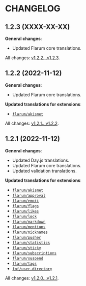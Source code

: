 CHANGELOG
=========


1.2.3 (XXXX-XX-XX)
------------------

**General changes**:

* Updated Flarum core translations.


All changes: [v1.2.2...v1.2.3](https://github.com/flarum-lang/romanian/compare/v1.2.2...v1.2.3).


1.2.2 (2022-11-12)
------------------

**General changes**:

* Updated Flarum core translations.


**Updated translations for extensions**:

* [`flarum/akismet`](https://github.com/flarum/akismet)


All changes: [v1.2.1...v1.2.2](https://github.com/flarum-lang/romanian/compare/v1.2.1...v1.2.2).


1.2.1 (2022-11-12)
------------------

**General changes**:

* Updated Day.js translations.
* Updated Flarum core translations.
* Updated validation translations.


**Updated translations for extensions**:

* [`flarum/akismet`](https://github.com/flarum/akismet)
* [`flarum/approval`](https://github.com/flarum/approval)
* [`flarum/emoji`](https://github.com/flarum/emoji)
* [`flarum/flags`](https://github.com/flarum/flags)
* [`flarum/likes`](https://github.com/flarum/likes)
* [`flarum/lock`](https://github.com/flarum/lock)
* [`flarum/markdown`](https://github.com/flarum/markdown)
* [`flarum/mentions`](https://github.com/flarum/mentions)
* [`flarum/nicknames`](https://github.com/flarum/nicknames)
* [`flarum/pusher`](https://github.com/flarum/pusher)
* [`flarum/statistics`](https://github.com/flarum/statistics)
* [`flarum/sticky`](https://github.com/flarum/sticky)
* [`flarum/subscriptions`](https://github.com/flarum/subscriptions)
* [`flarum/suspend`](https://github.com/flarum/suspend)
* [`flarum/tags`](https://github.com/flarum/tags)
* [`fof/user-directory`](https://github.com/FriendsOfFlarum/user-directory)


All changes: [v1.2.0...v1.2.1](https://github.com/flarum-lang/romanian/compare/v1.2.0...v1.2.1).


